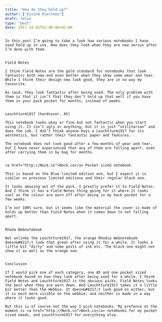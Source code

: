```yaml
---
title: "How do they hold up?"
author: ["Eivind Hjertnes"]
draft: false
type: "post"
date: 2017-10-01T02:00:00+02:00
---
```


<div class="HTML">
  <div></div>

<p>

</div>

```text
In this post I’m going to take a look how various notebooks I have used hold up in use. How does they look when they are new versus after I’m done with them.
```

<div class="HTML">
  <div></div>

</p>

</div>

<div class="HTML">
  <div></div>

<h2 id="fieldnotes">

</div>

```text
Field Notes
```

<div class="HTML">
  <div></div>

</h2>

</div>

<div class="HTML">
  <div></div>

<p>

</div>

```text
I think Field Notes are the gold standard for notebooks that look fantastic both new and even better when they show some wear and tear. While I think their design new look good, they are in no way my favourite.
```

<div class="HTML">
  <div></div>

</p>

</div>

<div class="HTML">
  <div></div>

<p>

</div>

```text
As said, they look fantastic after being used. The only problem with them is that it isn’t that they don’t hold up that well if you have them in your pack pocket for months, instead of weeks.
```

<div class="HTML">
  <div></div>

</p>

</div>

<div class="HTML">
  <div></div>

<h2 id="leuchtturm1917hardcovera5">

</div>

```text
Leuchtturm1917 (hardcover, A5)
```

<div class="HTML">
  <div></div>

</h2>

</div>

<div class="HTML">
  <div></div>

<p>

</div>

```text
This notebook looks okay or fine but not fantastic when you start using it. It isn’t ugly or anything, but it is just “utilitarian” and does the job. I don’t think anyone buys a Leuchtturm1917 for its aesthetics, but rather their fantastic paper and features.
```

<div class="HTML">
  <div></div>

</p>

</div>

<div class="HTML">
  <div></div>

<p>

</div>

```text
The notebook does not look good after a few months of wear and tear, but I have never experienced that any of them are falling apart, even after carrying them in by bag for months.
```

<div class="HTML">
  <div></div>

</p>

</div>

<div class="HTML">
  <div></div>

<h2 id="nockcopocketsizednotebook">

</div>

```text
<a href="http://Nock.co">Nock.co</a> Pocket sized notebook.
```

<div class="HTML">
  <div></div>

</h2>

</div>

<div class="HTML">
  <div></div>

<p>

</div>

```text
This is based on the Blue limited edition one, but I expect it is similar on previous limited editions and their regular black one.
```

<div class="HTML">
  <div></div>

</p>

</div>

<div class="HTML">
  <div></div>

<p>

</div>

```text
It looks amazing out of the pack. I greatly prefer it to Field Notes. And I think it has a Field Notes thing going for it where it looks cool as the colour are worn off after being in my back pocket for a few weeks.
```

<div class="HTML">
  <div></div>

</p>

</div>

<div class="HTML">
  <div></div>

<p>

</div>

```text
I’m not 100% sure, but it seems like the material the cover is made of holds up better than Field Notes when it comes down to not falling apart.
```

<div class="HTML">
  <div></div>

</p>

</div>

<div class="HTML">
  <div></div>

<h2 id="rhodawebnotebook">

</div>

```text
Rhoda Webnotebook
```

<div class="HTML">
  <div></div>

</h2>

</div>

<div class="HTML">
  <div></div>

<p>

</div>

```text
Not unlinke the Leuchtturm1917, the orange Rhodia Webnotebook doesn&#8217;t look that great after using it for a while. It looks a little bit "dirty" and some posts of ink etc. The black one might not show it as well as the orange one.
```

<div class="HTML">
  <div></div>

</p>

</div>

<div class="HTML">
  <div></div>

<h2 id="conclusion">

</div>

```text
Conclusion
```

<div class="HTML">
  <div></div>

</h2>

</div>

<div class="HTML">
  <div></div>

<p>

</div>

```text
If I would pick one of each category, one A5 and one pocket sized notebook based on how they look after being used for a while, I think Field Notes and Leuchtturm1917 is the obvious picks. Field Notes looks the best when they are worn down. And Leuchtturm1917 takes it a little bit better than the Webbie. It doesn&#8217;t look good on either; but it is much more visible on the webbie; and neither is made in a way where it looks good.
```

<div class="HTML">
  <div></div>

</p>

</div>

<div class="HTML">
  <div></div>

<p>

</div>

```text
But this is of course not the way I pick notebooks. My prefence at the moment is <a href="http://Nock.co">Nock.co</a> notebooks for my pocket sized needs, and Leuchtturm1917 for everything else.
```

<div class="HTML">
  <div></div>

</p>

</div>
